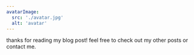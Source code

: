 ```yaml
---
avatarImage:
  src: './avatar.jpg'
  alt: 'avatar'
---
```


thanks for reading my blog post! feel free to check out my other posts or contact me.
